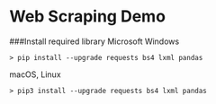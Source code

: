 # Web Scraping Demo

###Install required library
Microsoft Windows
```
> pip install --upgrade requests bs4 lxml pandas
```
macOS, Linux
```
> pip3 install --upgrade requests bs4 lxml pandas
```

